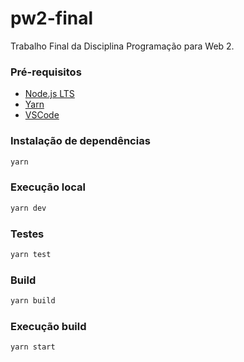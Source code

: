 # pw2-final

Trabalho Final da Disciplina Programação para Web 2.

### Pré-requisitos
- [Node.js LTS](https://nodejs.org/en/download/)
- [Yarn](https://classic.yarnpkg.com/en/docs/install)
- [VSCode](https://code.visualstudio.com/download)

### Instalação de dependências
```sh
yarn
```

### Execução local
```sh
yarn dev
```

### Testes
```sh
yarn test
```

### Build
```sh
yarn build
```

### Execução build
```sh
yarn start
```
